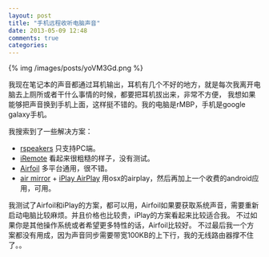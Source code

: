 ```yaml
---
layout: post
title: "手机远程收听电脑声音"
date: 2013-05-09 12:48
comments: true
categories: 
---
```


{% img /images/posts/yoVM3Gd.png %}

我现在笔记本的声音都通过耳机输出，耳机有几个不好的地方，就是每次我离开电脑去上厕所或者干什么事情的时候，都要把耳机拔出来，非常不方便，
我想如果能够把声音换到手机上面，这样挺不错的。我的电脑是rMBP，手机是google galaxy手机。

我搜索到了一些解决方案：

- [rspeakers](https://play.google.com/store/apps/details?id=com.boxxymays.rSpeakers&hl=en) 只支持PC端。
- [iRemote](http://scientific-soft.com/mobile/index.php/menu-iremote) 看起来很粗糙的样子，没有测试。
- [Airfoil](www.rogueamoeba.com/airfoil) 多平台通用，很不错。
- [air mirror](http://osxdaily.com/2012/02/17/airplay-mirroring-mac-os-x-10-8-mountain-lion/) + [iPlay AirPlay](https://play.google.com/store/apps/details?id=com.mk.iPlayer.Audio&feature=search_result#?t=W251bGwsMSwyLDEsImNvbS5tay5pUGxheWVyLkF1ZGlvIl0.) 用osx的airplay，然后再加上一个收费的android应用，可用。

我测试了Airfoil和iPlay的方案，都可以用，Airfoil如果要获取系统声音，需要重新启动电脑比较麻烦。并且价格也比较贵，iPlay的方案看起来比较适合我。
不过如果你是其他操作系统或者希望更多特性的话，Airfoil比较好。
不过最后我一个方案都没有用成，因为声音同步需要带宽100KB的上下行，我的无线路由器撑不住了。。